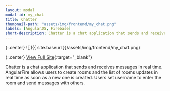 ```yaml
---
layout: modal
modal-id: my_chat
title: Chatter
thumbnail-path: "assets/img/frontend/my_chat.png"
labels: [AngularJS, Firebase]
short-description: Chatter is a chat application that sends and receives messages in real time. AngularFire allows users to create rooms and the list of rooms updates in real time as soon as a new one is created. Users set username to enter the room and send messages with others.
---
```


{:.center}
![]({{ site.baseurl }}/assets/img/frontend/my_chat.png)

{:.center}
[View Full Site](https://my-chat-ghbooth12.herokuapp.com/){:target="\_blank"}


Chatter is a chat application that sends and receives messages in real time. AngularFire allows users to create rooms and the list of rooms updates in real time as soon as a new one is created. Users set username to enter the room and send messages with others.
